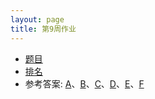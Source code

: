 ```yaml
---
layout: page
title: 第9周作业
---
```


- [题目](http://10.21.11.101/JudgeOnline/contest.php?cid=1748)
- [排名](http://10.21.11.101/JudgeOnline/contestrank.php?cid=1748)
- 参考答案: [A](A.c)、[B](B.c)、[C](C.c)、[D](D.c)、[E](E.c)、[F](F.c)
